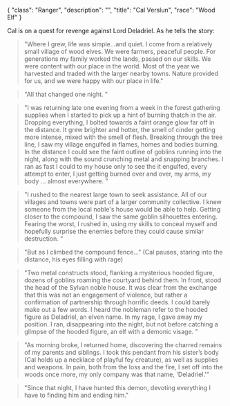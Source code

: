 {
    "class": "Ranger",
    "description": "",
    "title": "Cal Verslun",
    "race": "Wood Elf"
}

Cal is on a quest for revenge against Lord Deladriel. As he tells the story:

> "Where I grew, life was simple...and quiet. I come from a relatively small village of wood elves. We were farmers, peaceful people. For generations my family worked the lands, passed on our skills. We were content with our place in the world. Most of the year we harvested and traded with the larger nearby towns. Nature provided for us, and we were happy with our place in life."

> "All that changed one night. "

> "I was returning late one evening from a week in the forest gathering supplies when I started to pick up a hint of burning thatch in the air. Dropping everything, I bolted towards a faint orange glow far off in the distance. It grew brighter and hotter, the smell of cinder getting more intense, mixed with the smell of flesh. Breaking through the tree line, I saw my village engulfed in flames, homes and bodies burning. In the distance I could see the faint outline of goblins running into the night, along with the sound crunching metal and snapping branches. I ran as fast I could to my house only to see the it engulfed, every attempt to enter, I just getting burned over and over, my arms, my body ... almost everywhere. "

> "I rushed to the nearest large town to seek assistance. All of our villages and towns were part of a larger community collective. I knew someone from the local noble's house would be able to help. Getting closer to the compound, I saw the same goblin silhouettes entering. Fearing the worst, I rushed in, using my skills to conceal myself and hopefully surprise the enemies before they could cause similar destruction. "

> "But as I climbed the compound fence..." (Cal pauses, staring into the distance, his eyes filling with rage)

> "Two metal constructs stood, flanking a mysterious hooded figure, dozens of goblins roaming the courtyard behind them. In front, stood the head of the Sylvan noble house. It was clear from the exchange that this was not an engagement of violence, but rather a confirmation of partnership through horrific deeds. I could barely make out a few words. I heard the nobleman refer to the hooded figure as Deladriel, an elven name. In my rage, I gave away my position. I ran, disappearing into the night, but not before catching a glimpse of the hooded figure, an elf with a demonic visage. "

> "As morning broke, I returned home, discovering the charred remains of my parents and siblings. I took this pendant from his sister’s body (Cal holds up a necklace of playful fey creature), as well as supplies and weapons. In pain, both from the loss and the fire, I set off into the woods once more, my only company was that name, 'Deladriel.'"

> "Since that night, I have hunted this demon, devoting everything I have to finding him and ending him."